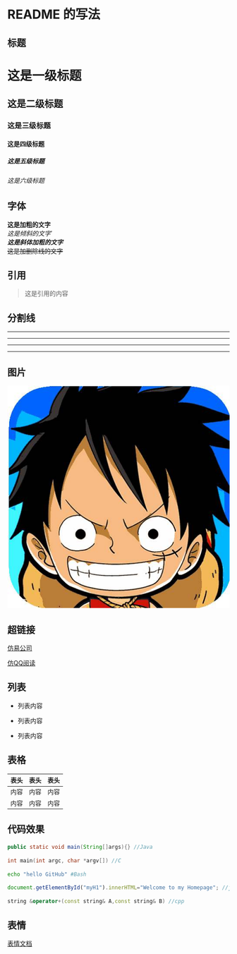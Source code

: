 # README 的写法

## 标题

# 这是一级标题
## 这是二级标题
### 这是三级标题
#### 这是四级标题
##### 这是五级标题
###### 这是六级标题

## 字体

**这是加粗的文字**
<br/>
*这是倾斜的文字*`
<br/>
***这是斜体加粗的文字***
<br/>
~~这是加删除线的文字~~

## 引用

>这是引用的内容

## 分割线

---
----
***
*****

## 图片
![路飞](./images/timg.jpg "悬停显示")

## 超链接

[仿易公司](https://jinhuangmin.github.io/yifirm/)
<br/>

[仿QQ阅读](https://jinhuangmin.github.io/qqreadbook/)

## 列表

- 列表内容
+ 列表内容
* 列表内容

## 表格

表头|表头|表头
---|:--:|---:
内容|内容|内容
内容|内容|内容

## 代码效果
```Java
public static void main(String[]args){} //Java
```
```c
int main(int argc, char *argv[]) //C
```
```Bash
echo "hello GitHub" #Bash
```
```javascript
document.getElementById("myH1").innerHTML="Welcome to my Homepage"; //javascipt
```
```cpp
string &operator+(const string& A,const string& B) //cpp
```

## 表情
[表情文档](https://github.com/jinhuangmin/README/blob/master/emoji.md)